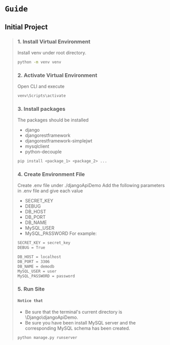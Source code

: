 # `Guide`

Initial Project
---
> ### 1. Install Virtual Environment
> Install venv under root directory.
> ```sh
> python -m venv venv
> ```
> ### 2. Activate Virtual Environment
> Open CLI and execute
> ```sh
> venv\Scripts\activate
> ```
> ### 3. Install packages
> The packages should be installed
> - django
> - djangorestframework
> - djangorestframework-simplejwt
> - mysqlclient
> - python-decouple
> ```sh
> pip install <package_1> <package_2> ...
> ```
> ### 4. Create Environment File
> Create .env file under ./djangoApiDemo
> Add the following parameters in .env file and give each value
> - SECRET_KEY
> - DEBUG
> - DB_HOST
> - DB_PORT
> - DB_NAME
> - MySQL_USER
> - MySQL_PASSWORD
> For example:
> ```sh
> SECRET_KEY = secret_key
> DEBUG = True
> 
> DB_HOST = localhost
> DB_PORT = 3306
> DB_NAME = demodb
> MySQL_USER = user
> MySQL_PASSWORD = password
> ```
> ### 5. Run Site
> #### `Notice that`
> - Be sure that the terminal's current directory is \Django\djangoApiDemo.
> - Be sure you have been install MySQL server and the corresponding MySQL schema has been created.
> ```sh
> python manage.py runserver
> ```
